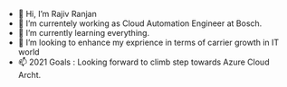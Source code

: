 - 👋 Hi, I’m Rajiv Ranjan
- 👀 I’m currentely working as Cloud Automation Engineer at Bosch.
- 🌱 I’m currently learning everything.
- 💞️ I’m looking to enhance my exprience in terms of carrier growth in IT world
- 📫 2021 Goals : Looking forward to climb step towards Azure Cloud Archt.

<!---
rajivranjan89/rajivranjan89 is a ✨ special ✨ repository because its `README.md` (this file) appears on your GitHub profile.
You can click the Preview link to take a look at your changes.
--->

